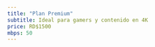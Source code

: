```yaml
---
title: "Plan Premium"
subtitle: Ideal para gamers y contenido en 4K
price: RD$1500
mbps: 50
---
```

